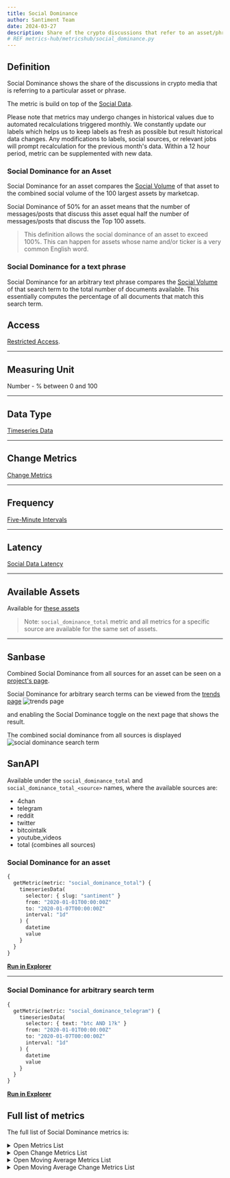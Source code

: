 ```yaml
---
title: Social Dominance
author: Santiment Team
date: 2024-03-27
description: Share of the crypto discussions that refer to an asset/phrase
# REF metrics-hub/metricshub/social_dominance.py
---
```


## Definition

Social Dominance shows the share of the discussions in crypto media that is referring
to a particular asset or phrase.

The metric is build on top of the [Social Data](/metrics/details/social-data).

Please note that metrics may undergo changes in historical values due to automated recalculations triggered monthly. We constantly update our labels which helps us to keep labels as fresh as possible but result historical data changes. Any modifications to labels, social sources, or relevant jobs will prompt recalculation for the previous month's data. Within a 12 hour period, metric can be supplemented with new data.

### Social Dominance for an Asset

Social Dominance for an asset compares the [Social
Volume](/metrics/social-volume) of that asset to the combined social volume of the
100 largest assets by marketcap.

Social Dominance of 50% for an asset means that the number of messages/posts that discuss
this asset equal half the number of messages/posts that discuss the Top 100 assets.

> This definition allows the social dominance of an asset to exceed 100%.
> This can happen for assets whose name and/or ticker is a very common English word.

### Social Dominance for a text phrase

Social Dominance for an arbitrary text phrase compares the [Social
Volume](/metrics/social-volume) of that search term to the total number of
documents available. This essentially computes the percentage of all documents
that match this search term.

## Access

[Restricted Access](/metrics/details/access#restricted-access).

---

## Measuring Unit

Number - % between 0 and 100

---

## Data Type

[Timeseries Data](/metrics/details/data-type#timeseries-data)

---

## Change Metrics

[Change Metrics](/metrics/details/change_metrics)

---

## Frequency

[Five-Minute Intervals](/metrics/details/frequency#five-minute-frequency)

---

## Latency

[Social Data Latency](/metrics/details/latency#social-data-latency)

---

## Available Assets

Available for [these
assets](<https://api.santiment.net/graphiql?variables=&query=%7B%0A%20%20getMetric(metric%3A%20%22social_dominance_total%22)%20%7B%0A%20%20%20%20metadata%20%7B%0A%20%20%20%20%20%20availableSlugs%0A%20%20%20%20%7D%0A%20%20%7D%0A%7D%0A>)

> Note: `social_dominance_total` metric and all metrics for a specific source are
> available for the same set of assets.

---

## Sanbase

Combined Social Dominance from all sources for an asset can be seen on a
[project's page](https://app.santiment.net/projects/santiment?from=2019-10-12T21%3A00%3A00.000Z&interval=12h&isAnomalyActive=false&isCartesianGridActive=false&isICOPriceActive=true&isLogScale=false&isMultiChartsActive=false&metrics=price_usd,social_dominance_total&projectId=101605&slug=santiment&ticker=SAN&timeRange=6m&title=Santiment%20%28SAN%29&to=2020-04-13T21%3A00%3A00.000Z).

Social Dominance for arbitrary search terms can be viewed from the [trends
page](https://app.santiment.net/labs/trends) ![trends page](trends-page.png)

and enabling the Social Dominance toggle on the next page that shows the result.

The combined social dominance from all sources is displayed
![social dominance search term](social-dominance-search-term.png)

## SanAPI

Available under the `social_dominance_total` and `social_dominance_total_<source>`
names, where the available sources are:

- 4chan
- telegram
- reddit
- twitter
- bitcointalk
- youtube_videos
- total (combines all sources)

### Social Dominance for an asset

```graphql
{
  getMetric(metric: "social_dominance_total") {
    timeseriesData(
      selector: { slug: "santiment" }
      from: "2020-01-01T00:00:00Z"
      to: "2020-01-07T00:00:00Z"
      interval: "1d"
    ) {
      datetime
      value
    }
  }
}
```

**[Run in
Explorer](<https://api.santiment.net/graphiql?query=%7B%0A%20%20getMetric(metric%3A%20%22social_dominance_total%22)%20%7B%0A%20%20%20%20timeseriesData(%0A%20%20%20%20%20%20selector%3A%20%7B%20slug%3A%20%22santiment%22%20%7D%0A%20%20%20%20%20%20from%3A%20%222020-01-01T00%3A00%3A00Z%22%0A%20%20%20%20%20%20to%3A%20%222020-01-07T00%3A00%3A00Z%22%0A%20%20%20%20%20%20interval%3A%20%221d%22%0A%20%20%20%20)%20%7B%0A%20%20%20%20%20%20datetime%0A%20%20%20%20%20%20value%0A%20%20%20%20%7D%0A%20%20%7D%0A%7D>)**

---

### Social Dominance for arbitrary search term

```graphql
{
  getMetric(metric: "social_dominance_telegram") {
    timeseriesData(
      selector: { text: "btc AND 1?k" }
      from: "2020-01-01T00:00:00Z"
      to: "2020-01-07T00:00:00Z"
      interval: "1d"
    ) {
      datetime
      value
    }
  }
}
```

**[Run in
Explorer](<https://api.santiment.net/graphiql?query=%7B%0A%20%20getMetric(metric%3A%20%22social_dominance_total%22)%20%7B%0A%20%20%20%20timeseriesData(%0A%20%20%20%20%20%20selector%3A%20%7B%20text%3A%20%22btc%20AND%201%3Fk%22%20%7D%0A%20%20%20%20%20%20from%3A%20%222020-01-01T00%3A00%3A00Z%22%0A%20%20%20%20%20%20to%3A%20%222020-01-07T00%3A00%3A00Z%22%0A%20%20%20%20%20%20interval%3A%20%221d%22%0A%20%20%20%20)%20%7B%0A%20%20%20%20%20%20datetime%0A%20%20%20%20%20%20value%0A%20%20%20%20%7D%0A%20%20%7D%0A%7D>)**

## Full list of metrics

The full list of Social Dominance metrics is:

<Details>

<Summary>Open Metrics List</Summary>

- social_dominance_4chan
- social_dominance_ai_total
- social_dominance_bitcointalk
- social_dominance_reddit
- social_dominance_telegram
- social_dominance_total
- social_dominance_twitter
- social_dominance_youtube_videos

</Details>

<Details>

<Summary>Open Change Metrics List</Summary>

- social_dominance_total_change_1d
- social_dominance_total_change_30d
- social_dominance_total_change_7d

</Details>

<Details>

<Summary>Open Moving Average Metrics List</Summary>

- social_dominance_4chan_1h_moving_average
- social_dominance_4chan_24h_moving_average
- social_dominance_ai_total_1h_moving_average
- social_dominance_ai_total_24h_moving_average
- social_dominance_bitcointalk_1h_moving_average
- social_dominance_bitcointalk_24h_moving_average
- social_dominance_reddit_1h_moving_average
- social_dominance_reddit_24h_moving_average
- social_dominance_telegram_1h_moving_average
- social_dominance_telegram_24h_moving_average
- social_dominance_total_1h_moving_average
- social_dominance_total_24h_moving_average
- social_dominance_twitter_1h_moving_average
- social_dominance_twitter_24h_moving_average
- social_dominance_youtube_videos_1h_moving_average
- social_dominance_youtube_videos_24h_moving_average

</Details>

<Details>

<Summary>Open Moving Average Change Metrics List</Summary>

- social_dominance_total_1h_moving_average_change_1d
- social_dominance_total_1h_moving_average_change_30d
- social_dominance_total_1h_moving_average_change_7d
- social_dominance_total_24h_moving_average_change_1d
- social_dominance_total_24h_moving_average_change_30d
- social_dominance_total_24h_moving_average_change_7d

</Details>